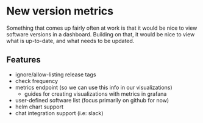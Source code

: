 # New version metrics

Something that comes up fairly often at work is that it would be nice to view software versions in a dashboard. Building on that, it would be nice to view what is up-to-date, and what needs to be updated.

## Features

- ignore/allow-listing release tags
- check frequency
- metrics endpoint (so we can use this info in our visualizations)
  - guides for creating visualizations with metrics in grafana
- user-defined software list (focus primarily on github for now)
- helm chart support
- chat integration support (i.e: slack)
